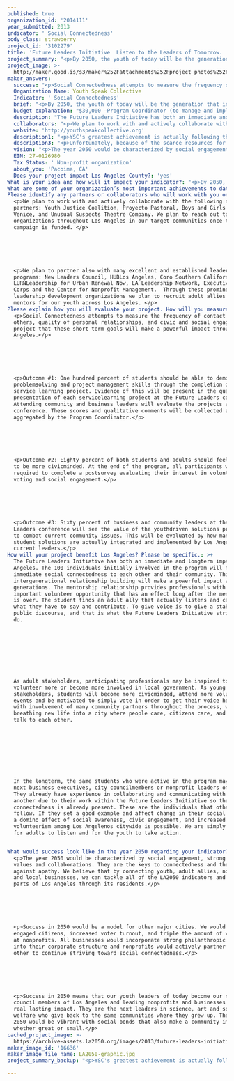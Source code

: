 ```yaml
---
published: true
organization_id: '2014111'
year_submitted: 2013
indicator: ' Social Connectedness'
body_class: strawberry
project_id: '3102279'
title: 'Future Leaders Initiative  Listen to the Leaders of Tomorrow. '
project_summary: "<p>By 2050, the youth of today will be the generation that inherits Los Angeles. They will be the ones making decisions about the city's economy, transportation, housing, education, and everything that impacts Los Angelenos 37 years from now. One of them may even be the mayor in 2050. So why are we not listening to them?    </p>\r\n\r\n<p>Youth Speak Collective (YSC) will address this issue of social connectedness and apathy using our Future Leaders Initiative, a youth-driven leadership training campaign that pairs high school students throughout the City of Los Angeles with business and community professionals. Over the course of six months, each student will participate in an intensive training, mentoring and civic learning curriculum with their paired professional, in preparation to be one of Los Angeles's future 2050 leaders. Students will learn about civic engagement, social entrepreneurship, and creative leadership from their mentoring professionals, culminating in a service-learning project where each youth/adult pair work together to solve a Los Angeles community issue.</p>\r\n\r\n<p>It is our belief that youth are simply not given enough credit. When given the opportunity, they have the drive and ability to surprise us with amazing ideas. Through genuine listening , strategic mentoring and engaged coaching, we can tap into the fresh outlook and wisdom of youth in our currently estranged communities. The guidance and mentorship of invested, caring adults can help transform Los Angeles into a socially connected, civically active community.</p>\r\n\r\n<p>The following outline briefly summarizes the actions steps of the Future Leaders Initiative.</p>\r\n\r\n<p>•\tPair 50 high school students and 50 professionals from the five core areas in Los Angeles: South Los Angeles, East Los Angeles, Central Los Angeles, West Los Angeles, and San Fernando Valley</p>\r\n<p>•\tProfessionals will mentor, train, and coach youth for six months using a “Community Impact” curriculum</p>\r\n<p>•\tProfessionals will meet with the youth for at least eight hours a month</p>\r\n<p>•\tStudents will be tasked with selecting a real world problem in their community to solve through a service learning project</p>\r\n<p>•\tAfter completion of curriculum, students will be required to select a nonprofit partner that is working to address the community problem they have selected to resolve in order to leverage outreach and implementation of their service learning project</p>\r\n<p>•\tService learning projects will involve local elected offices, small businesses, and community groups to maximize social connectedness and impact </p>\r\n<p>•\tProgram will culminate in a Future Leaders conference where all participating students and professionals gather to present their projects and solutions to Los Angeles stakeholders, such as city officials, business executives, and nonprofit leaders. </p>"
project_image: >-
  http://maker.good.is/s3/maker%252Fattachments%252Fproject_photos%252Fimages%252F16636%252Fdisplay%252FLA2050-graphic.jpg=c570x385
maker_answers:
  success: "<p>Social Connectedness attempts to measure the frequency of contact with others, quality of personal relationships, and civic and social engagement. We project that these short term goals will make a powerful impact throughout Los Angeles.</p>\r\n\r\n<p>Outcome #1: One hundred percent of students should be able to demonstrate problem-solving and project management skills through the completion of a service learning project. Evidence of this will be present in the quality and presentation of each service-learning project at the Future Leaders conference. Attending community and business leaders will evaluate the projects at the conference. These scores and qualitative comments will be collected and aggregated by the Program Coordinator.</p>\r\n\r\n<p>Outcome #2: Eighty percent of both students and adults should feel a desire to be more civic-minded. At the end of the program, all participants will be required to complete a post-survey evaluating their interest in volunteerism, voting and social engagement.</p>\r\n\r\n<p>Outcome #3: Sixty percent of business and community leaders at the Future Leaders conference will see the value of the youth-driven solutions presented to combat current community issues. This will be evaluated by how many of the student solutions are actually integrated and implemented by Los Angeles' current leaders.</p>"
  Organization Name: Youth Speak Collective
  Indicator: ' Social Connectedness'
  brief: "<p>By 2050, the youth of today will be the generation that inherits Los Angeles. They will be the ones making decisions about the city's economy, transportation, housing, education, and everything that impacts Los Angelenos 37 years from now. One of them may even be the mayor in 2050. So why are we not listening to them?    </p>\r\n\r\n<p>Youth Speak Collective (YSC) will address this issue of social connectedness and apathy using our Future Leaders Initiative, a youth-driven leadership training campaign that pairs high school students throughout the City of Los Angeles with business and community professionals. Over the course of six months, each student will participate in an intensive training, mentoring and civic learning curriculum with their paired professional, in preparation to be one of Los Angeles's future 2050 leaders. Students will learn about civic engagement, social entrepreneurship, and creative leadership from their mentoring professionals, culminating in a service-learning project where each youth/adult pair work together to solve a Los Angeles community issue.</p>\r\n\r\n<p>It is our belief that youth are simply not given enough credit. When given the opportunity, they have the drive and ability to surprise us with amazing ideas. Through genuine listening , strategic mentoring and engaged coaching, we can tap into the fresh outlook and wisdom of youth in our currently estranged communities. The guidance and mentorship of invested, caring adults can help transform Los Angeles into a socially connected, civically active community.</p>\r\n\r\n<p>The following outline briefly summarizes the actions steps of the Future Leaders Initiative.</p>\r\n\r\n<p>•\tPair 50 high school students and 50 professionals from the five core areas in Los Angeles: South Los Angeles, East Los Angeles, Central Los Angeles, West Los Angeles, and San Fernando Valley</p>\r\n<p>•\tProfessionals will mentor, train, and coach youth for six months using a “Community Impact” curriculum</p>\r\n<p>•\tProfessionals will meet with the youth for at least eight hours a month</p>\r\n<p>•\tStudents will be tasked with selecting a real world problem in their community to solve through a service learning project</p>\r\n<p>•\tAfter completion of curriculum, students will be required to select a nonprofit partner that is working to address the community problem they have selected to resolve in order to leverage outreach and implementation of their service learning project</p>\r\n<p>•\tService learning projects will involve local elected offices, small businesses, and community groups to maximize social connectedness and impact </p>\r\n<p>•\tProgram will culminate in a Future Leaders conference where all participating students and professionals gather to present their projects and solutions to Los Angeles stakeholders, such as city officials, business executives, and nonprofit leaders. </p>"
  budget explanation: "$30,000 –Program Coordinator (to manage and implement all aspects of Future Leaders campaign)\r\n$25,000 – Youth Organizer (to organizer, manage and facilitate youth partnerships) \r\n$25,000 – mentor and student stipends ($250 will be given to each professional and student to offset any supplies and transportation costs during the mentorship process) \r\n$5,000 – conference costs (to cover all conference planning logistics and materials)\r\n$5,000 – training costs (to cover supplies, materials, transportation and other costs associated through the six month training) \r\n$5,000 – marketing, publicity and development materials (to cover initial outreach for Future Leaders and the marketing/publicity of the Future Leaders conference, including the problem-solving ideas and success stories from the program)\r\n$5,000  – administrative support (to cover all indirect costs that may arise in program implementation)\r\n"
  description: "The Future Leaders Initiative has both an immediate and long-term impact in Los Angeles. The 100 individuals initially involved in the program will feel an immediate social connectedness to each other and their community. This inter-generational relationship building will make a powerful impact across generations. The mentorship relationship provides professionals with an important volunteer opportunity that has an effect long after the mentorship is over. The student finds an adult ally that actually listens and cares about what they have to say and contribute. To give voice is to give a stake in the public discourse, and that is what the Future Leaders Initiative strives to do.\r\n\r\n\r\nAs adult stakeholders, participating professionals may be inspired to volunteer more or become more involved in local government. As young stakeholders, students will become more civic-minded, attend more volunteer events and be motivated to simply vote in order to get their voice heard. And with involvement of many community partners throughout the process, we are breathing new life into a city where people care, citizens care, and neighbors talk to each other.\r\n\r\n\r\nIn the long-term, the same students who were active in the program may be the next business executives, city councilmembers or nonprofit leaders of 2050. They already have experience in collaborating and communicating with one another due to their work within the Future Leaders Initiative so the social connectedness is already present. These are the individuals that others follow. If they set a good example and affect change in their social spheres, a domino effect of social awareness, civic engagement, and increased volunteerism among Los Angelenos city-wide is possible. We are simply asking for adults to listen and for the youth to take action.\r\n"
  collaborators: "<p>We plan to work with and actively collaborate with the following nonprofit partners: Youth Justice Coalition, Proyecto Pastoral, Boys and Girls Club of Venice, and Unusual Suspects Theatre Company. We plan to reach out to other organizations throughout Los Angeles in our target communities once the campaign is funded. </p>\r\n\r\n<p>We plan to partner also with many excellent and established leadership programs: New Leaders Council, HUB-Los Angeles, Coro Southern California, LURN-Leadership for Urban Renewal Now, LA Leadership Network, Executive Service Corps and the Center for Nonprofit Management.  Through these prominent leadership development organizations we plan to recruit adult allies and mentors for our youth across Los Angeles. </p>"
  website: 'http://youthspeakcollective.org'
  description1: "<p>YSC's greatest achievement is actually following through on our youth-driven philosophy. We listen carefully to what the youth want and need and work with them to implement their ideas. This youth/adult collaboration has created effective programs that youth gravitate toward and has brought about the following achievements in just seven short years.</p>\r\n\r\n<p>•\tProject Kawazoe - A drought-tolerant, Japanese-inspired pocket park in Pacoima, designed and built by students in the community. </p>\r\n<p>•\tClub Futbolito - A free club soccer program for at-risk youth, serving over 1000 players </p>\r\n<p>•\tPacoima Neighborhood Partnership – A founding member of a community led forum of over 50 community members, nonprofits, for-profits, elected offices, law enforcement, educators and students who meet monthly to discuss community issues and come up with viable solutions</p>\r\n<p>•\tCreation of ten murals and developing more in the Northeast San Fernando Valley</p>\r\n<p>•\tProject Youth Green - a four-acre community garden and activity space in the heart of Pacoima</p>\r\n<p>•\tYouth Speak Media Solutions - A social enterprise that provides youth with jobs in the digital arts and film industry</p>\r\n<p>•\tCreation of over twenty marketing films for local businesses and Los Angeles based nonprofits</p>\r\n<p>•\tCreative Tech Center - An arts center and open computer lab in the Northeast San Fernando Valley</p>"
  description3: "<p>Unfortunately, because of the scarce resources for nonprofits, we have many competitors. Youth Speak Collective strives to work with as many organizations as possible to leverage resources and achieve our mission. Though nonprofits do not like to think in terms of competition, the reality, unfortunately, is that every business and nonprofit in Los Angeles is our competition.  In addition to funding dollars, advances in technology make the competition for attention and visibility fierce. </p>\r\n\r\n<p>To minimize competition and work towards collaboration, YSC through the LA2050 grant will partner with groups across Los Angeles that align with our impact goals. We also similarly partner with for-profit businesses for several of our programs. It has been a wonderful way for us to keep costs down, prevent duplication of services, and share resources. We believe the collaboration between home, the school district, nonprofits, businesses and the community has a direct correlation to successful growth of our youth and the City of Los Angeles. We believe that the challenges in our community are similar to the ones in other areas of Los Angeles, but we each have different solutions and ideas around our issues.</p>"
  vision: "<p>The year 2050 would be characterized by social engagement, strong community values and collaborations. They are the keys to connectedness and the weapons against apathy. We believe that by connecting youth, adult allies, nonprofits, and local businesses, we can tackle all of the LA2050 indicators and link parts of Los Angeles through its residents.</p>\r\n\r\n<p>Success in 2050 would be a model for other major cities. We would see more engaged citizens, increased voter turnout, and triple the amount of volunteers at nonprofits. All businesses would incorporate strong philanthropic values into their corporate structure and nonprofits would actively partner with each other to continue striving toward social connectedness.</p>\r\n\r\n<p>Success in 2050 means that our youth leaders of today become our next city council members of Los Angeles and leading nonprofits and businesses that make real lasting impact. They are the next leaders in science, art and social welfare who give back to the same communities where they grew up. The year 2050 would be vibrant with social bonds that also make a community impact, whether great or small.</p>"
  EIN: 27-0126980
  Tax Status: ' Non-profit organization'
  about_you: 'Pacoima, CA'
  Does your project impact Los Angeles County?: 'yes'
What is your idea and how will it impact your indicator?: "<p>By 2050, the youth of today will be the generation that inherits Los Angeles. They will be the ones making decisions about the city's economy, transportation, housing, education, and everything that impacts Los Angelenos 37 years from now. One of them may even be the mayor in 2050. So why are we not listening to them?    </p>\n\n\n\n\n\n<p>Youth Speak Collective (YSC) will address this issue of social connectedness and apathy using our Future Leaders Initiative, a youthdriven leadership training campaign that pairs high school students throughout the City of Los Angeles with business and community professionals. Over the course of six months, each student will participate in an intensive training, mentoring and civic learning curriculum with their paired professional, in preparation to be one of Los Angeles's future 2050 leaders. Students will learn about civic engagement, social entrepreneurship, and creative leadership from their mentoring professionals, culminating in a servicelearning project where each youth/adult pair work together to solve a Los Angeles community issue.</p>\n\n\n\n\n\n<p>It is our belief that youth are simply not given enough credit. When given the opportunity, they have the drive and ability to surprise us with amazing ideas. Through genuine listening , strategic mentoring and engaged coaching, we can tap into the fresh outlook and wisdom of youth in our currently estranged communities. The guidance and mentorship of invested, caring adults can help transform Los Angeles into a socially connected, civically active community.</p>\n\n\n\n\n\n<p>The following outline briefly summarizes the actions steps of the Future Leaders Initiative.</p>\n\n\n\n\n\n<p>*\tPair 50 high school students and 50 professionals from the five core areas in Los Angeles: South Los Angeles, East Los Angeles, Central Los Angeles, West Los Angeles, and San Fernando Valley</p>\n\n\n<p>*\tProfessionals will mentor, train, and coach youth for six months using a “Community Impact” curriculum</p>\n\n\n<p>*\tProfessionals will meet with the youth for at least eight hours a month</p>\n\n\n<p>*\tStudents will be tasked with selecting a real world problem in their community to solve through a service learning project</p>\n\n\n<p>*\tAfter completion of curriculum, students will be required to select a nonprofit partner that is working to address the community problem they have selected to resolve in order to leverage outreach and implementation of their service learning project</p>\n\n\n<p>*\tService learning projects will involve local elected offices, small businesses, and community groups to maximize social connectedness and impact </p>\n\n\n<p>*\tProgram will culminate in a Future Leaders conference where all participating students and professionals gather to present their projects and solutions to Los Angeles stakeholders, such as city officials, business executives, and nonprofit leaders. </p>"
What are some of your organization’s most important achievements to date?: "<p>YSC's greatest achievement is actually following through on our youthdriven philosophy. We listen carefully to what the youth want and need and work with them to implement their ideas. This youth/adult collaboration has created effective programs that youth gravitate toward and has brought about the following achievements in just seven short years.</p>\n\n\n\n\n\n<p>*\tProject Kawazoe  A droughttolerant, Japaneseinspired pocket park in Pacoima, designed and built by students in the community. </p>\n\n\n<p>*\tClub Futbolito  A free club soccer program for atrisk youth, serving over 1000 players </p>\n\n\n<p>*\tPacoima Neighborhood Partnership — A founding member of a community led forum of over 50 community members, nonprofits, forprofits, elected offices, law enforcement, educators and students who meet monthly to discuss community issues and come up with viable solutions</p>\n\n\n<p>*\tCreation of ten murals and developing more in the Northeast San Fernando Valley</p>\n\n\n<p>*\tProject Youth Green  a fouracre community garden and activity space in the heart of Pacoima</p>\n\n\n<p>*\tYouth Speak Media Solutions  A social enterprise that provides youth with jobs in the digital arts and film industry</p>\n\n\n<p>*\tCreation of over twenty marketing films for local businesses and Los Angeles based nonprofits</p>\n\n\n<p>*\tCreative Tech Center  An arts center and open computer lab in the Northeast San Fernando Valley</p>"
Please identify any partners or collaborators who will work with you on this project.: >-
  <p>We plan to work with and actively collaborate with the following nonprofit
  partners: Youth Justice Coalition, Proyecto Pastoral, Boys and Girls Club of
  Venice, and Unusual Suspects Theatre Company. We plan to reach out to other
  organizations throughout Los Angeles in our target communities once the
  campaign is funded. </p>






  <p>We plan to partner also with many excellent and established leadership
  programs: New Leaders Council, HUBLos Angeles, Coro Southern California,
  LURNLeadership for Urban Renewal Now, LA Leadership Network, Executive Service
  Corps and the Center for Nonprofit Management.  Through these prominent
  leadership development organizations we plan to recruit adult allies and
  mentors for our youth across Los Angeles. </p>
Please explain how you will evaluate your project. How will you measure success?: >-
  <p>Social Connectedness attempts to measure the frequency of contact with
  others, quality of personal relationships, and civic and social engagement. We
  project that these short term goals will make a powerful impact throughout Los
  Angeles.</p>






  <p>Outcome #1: One hundred percent of students should be able to demonstrate
  problemsolving and project management skills through the completion of a
  service learning project. Evidence of this will be present in the quality and
  presentation of each servicelearning project at the Future Leaders conference.
  Attending community and business leaders will evaluate the projects at the
  conference. These scores and qualitative comments will be collected and
  aggregated by the Program Coordinator.</p>






  <p>Outcome #2: Eighty percent of both students and adults should feel a desire
  to be more civicminded. At the end of the program, all participants will be
  required to complete a postsurvey evaluating their interest in volunteerism,
  voting and social engagement.</p>






  <p>Outcome #3: Sixty percent of business and community leaders at the Future
  Leaders conference will see the value of the youthdriven solutions presented
  to combat current community issues. This will be evaluated by how many of the
  student solutions are actually integrated and implemented by Los Angeles'
  current leaders.</p>
How will your project benefit Los Angeles? Please be specific.: >+
  The Future Leaders Initiative has both an immediate and longterm impact in Los
  Angeles. The 100 individuals initially involved in the program will feel an
  immediate social connectedness to each other and their community. This
  intergenerational relationship building will make a powerful impact across
  generations. The mentorship relationship provides professionals with an
  important volunteer opportunity that has an effect long after the mentorship
  is over. The student finds an adult ally that actually listens and cares about
  what they have to say and contribute. To give voice is to give a stake in the
  public discourse, and that is what the Future Leaders Initiative strives to
  do.









  As adult stakeholders, participating professionals may be inspired to
  volunteer more or become more involved in local government. As young
  stakeholders, students will become more civicminded, attend more volunteer
  events and be motivated to simply vote in order to get their voice heard. And
  with involvement of many community partners throughout the process, we are
  breathing new life into a city where people care, citizens care, and neighbors
  talk to each other.









  In the longterm, the same students who were active in the program may be the
  next business executives, city councilmembers or nonprofit leaders of 2050.
  They already have experience in collaborating and communicating with one
  another due to their work within the Future Leaders Initiative so the social
  connectedness is already present. These are the individuals that others
  follow. If they set a good example and affect change in their social spheres,
  a domino effect of social awareness, civic engagement, and increased
  volunteerism among Los Angelenos citywide is possible. We are simply asking
  for adults to listen and for the youth to take action.


What would success look like in the year 2050 regarding your indicator?: >-
  <p>The year 2050 would be characterized by social engagement, strong community
  values and collaborations. They are the keys to connectedness and the weapons
  against apathy. We believe that by connecting youth, adult allies, nonprofits,
  and local businesses, we can tackle all of the LA2050 indicators and link
  parts of Los Angeles through its residents.</p>






  <p>Success in 2050 would be a model for other major cities. We would see more
  engaged citizens, increased voter turnout, and triple the amount of volunteers
  at nonprofits. All businesses would incorporate strong philanthropic values
  into their corporate structure and nonprofits would actively partner with each
  other to continue striving toward social connectedness.</p>






  <p>Success in 2050 means that our youth leaders of today become our next city
  council members of Los Angeles and leading nonprofits and businesses that make
  real lasting impact. They are the next leaders in science, art and social
  welfare who give back to the same communities where they grew up. The year
  2050 would be vibrant with social bonds that also make a community impact,
  whether great or small.</p>
cached_project_image: >-
  https://archive-assets.la2050.org/images/2013/future-leaders-initiative-listen-to-the-leaders-of-tomorrow/maker.good.is/s3/maker%252Fattachments%252Fproject_photos%252Fimages%252F16636%252Fdisplay%252FLA2050-graphic.jpg=c570x385.jpg
maker_image_id: '16636'
maker_image_file_name: LA2050-graphic.jpg
project_summary_backup: "<p>YSC's greatest achievement is actually following through on our youth-driven philosophy. We listen carefully to what the youth want and need and work with them to implement their ideas. This youth/adult collaboration has created effective programs that youth gravitate toward and has brought about the following achievements in just seven short years.</p>\r\n\r\n<p>•\tProject Kawazoe - A drought-tolerant, Japanese-inspired pocket park in Pacoima, designed and built by students in the community. </p>\r\n<p>•\tClub Futbolito - A free club soccer program for at-risk youth, serving over 1000 players </p>\r\n<p>•\tPacoima Neighborhood Partnership – A founding member of a community led forum of over 50 community members, nonprofits, for-profits, elected offices, law enforcement, educators and students who meet monthly to discuss community issues and come up with viable solutions</p>\r\n<p>•\tCreation of ten murals and developing more in the Northeast San Fernando Valley</p>\r\n<p>•\tProject Youth Green - a four-acre community garden and activity space in the heart of Pacoima</p>\r\n<p>•\tYouth Speak Media Solutions - A social enterprise that provides youth with jobs in the digital arts and film industry</p>\r\n<p>•\tCreation of over twenty marketing films for local businesses and Los Angeles based nonprofits</p>\r\n<p>•\tCreative Tech Center - An arts center and open computer lab in the Northeast San Fernando Valley</p>"

---
```

